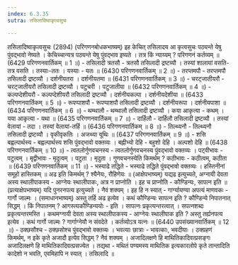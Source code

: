 ```yaml
---
index: 6.3.35
sutra: तसिलादिष्वाकृत्वसुचः

---
```

तसिलादिष्वाकृत्वसुचः (2894) (परिगणनबोधकभाष्यम्) इह केचित् तसिलादय आ कृत्वसुचः पठ्यन्ते येषु पुंवद्भावो नेष्यते । केचिच्चान्यत्र पठ्यन्ते येषु पुंवद्भाव इष्यते । तत्र किं न्याय्यम् ? परिगणनं कर्तव्यम् ॥ (6429 परिगणनवार्तिकम् ॥ 1 ॥) - तसिलादी त्रतसौ - त्रतसौ तसिलादी द्रष्टव्यौ । तस्यां शालायां वसति-तत्र वसति । तस्याः-ततः । यस्याः - यतः ॥ (6430 परिगणनवार्तिकम् ॥ 2 ॥) - तरप्तमपौ - तरप्तमपौ तसिलादी द्रष्टव्यौ । दर्शनीयतरा । दर्शनीयतमा ॥ (6431 परिगणनवार्तिकम् ॥ 3 ॥) - चरट्जातीयरौ - चरट्जातीयरौ तसिलादी द्रष्टव्यौ । पटुचरी । पटुजातीया ॥ (6432 परिगणनवार्तिकम् ॥ 4 ॥) - कल्पप्देशीयरौ - कल्पप्देशीयरौ तसिलादी द्रष्टव्यौ । दर्शनीयकल्पा । दर्शनीयदेशीया ॥ (6433 परिगणनवार्तिकम् ॥ 5 ॥) - रूपप्पाशपौ - रूपप्पाशपौ तसिलादी द्रष्टव्यौ । दर्शनीयरूपा । दर्शनीयपाशा ॥ (6434 परिगणनवार्तिकम् ॥ 6 ॥) - थम्थालौ - थम्थालौ तसिलादी द्रष्टव्यौ । कया आकृत्या - कथम् । यया आकृत्या - यथा ॥ (6435 परिगणनवार्तिकम् ॥ 7 ॥) - दार्हिलौ - दार्हिलौ तसिलादी द्रष्टव्यौ । तस्यां वेलायां - तदा । तस्यां वेलायां-तर्हि ॥ (6436 परिगणनवार्तिकम् ॥ 8 ॥) - तिल्थ्यनौ - तिल्थ्यनौ तसिलादी द्रष्टव्यौ । वृकीवृकतिः । अजथ्या यूथिः ॥ (6437 परिगणनवार्तिकम् ॥ 9 ॥) - शसि बह्वल्पार्थस्य - बह्वल्पार्थस्य शसि पुंवद्भावो वक्तव्यः । बह्नीभ्यो देहि - बहुशो देहि । अल्पशो देहि ॥ (6438 परिगणनवार्तिकम् ॥ 10 ॥) - त्वतलोर्गुणवचनस्य - त्वतलोर्गुणवचनस्य पुंवद्भावो वक्तव्यः । पट्वीभावः - पटुत्वम् । मृद्वीभावः - मृदुत्वम् । पटुता । मृदुता । गुणवचनस्येति किमर्थम् ? कठीभावः - कठीत्वम्, कठीता ॥ (6439 परिगणनवार्तिकम् ॥ 11 ॥) - भस्याढे तद्धिते - भस्याढे तद्धिते पुंवद्भावो वक्तव्यः । हस्तिनीनां समूहो हास्तिकम् ॥ अढ इति किमर्थम् ? श्यैनेयः, रौहिणेयः ॥ (आक्षेपभाष्यम्) यद्यढ इत्युच्यते, अग्नायी देवता अस्य स्थालीपाकस्य  -  आग्नेयः स्थालीपाकः, अत्र न प्राप्नोति । इह च प्राप्नोति  -  कौण्डिन्यः, सापत्न इति ॥ (प्रत्याक्षेपभाष्यम्) यदि पुनरनपत्य इत्युच्यते । नैवं शक्यम् । इह हि न स्यात् - गार्ग्यायण्या अपत्यं माणवकः - गार्गो जाल्मः । (समाधानभाष्यम्) अस्तु तर्हि अढ इत्येव । कथं कौण्डिन्यः सापत्न इति ? कौण्डिन्ये निपातनात् सिद्धम् । किं निपातनम् ? आगस्त्यकौण्डिन्ययोः  -  इति । सापत्नः प्रकृत्यन्तरत्वात् । सपत्नशब्दः प्रकृत्यन्तरमस्ति । कथमग्नायी देवता अस्य स्थालीपाकस्य  -  आग्नेयः स्थालीपाक इति ? अस्तु तर्ह्यनपत्य इत्येव । कथं गार्गो जाल्मः ? गार्गाग्नेयौ न संवदेते । कर्तव्योऽत्र यत्नः ॥ (6440 उपसंख्यानवार्तिकम् ॥ 12 ॥) - ठक्छसौश्च - ठक्छसोश्च पुंवद्भावो वक्तव्यः । भवत्याः छात्राः  -  भावत्काः, भवदीयाः । ठक्ग्रहणं किमर्थम्, न इके कृते अजादौ इत्येव सिद्धम् ? नैवं शक्यम् । अजादिलक्षणे हि माथितिकादिवत्प्रसङ्गः अजादिलक्षणे हि माथितिकादिवत्प्रसज्येत । तद्यथा  -  मथितं पण्यमस्य माथितिक इत्यकारलोपे कृते तान्तादिति कादेशो न भवति, एवमिहापि न स्यात् । तसिलादि ॥